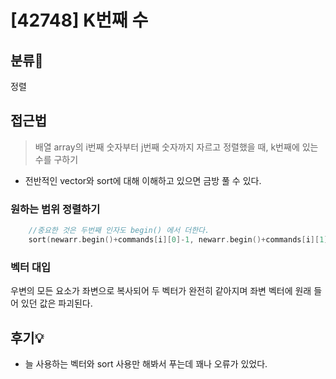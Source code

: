 # [42748] K번째 수

## 분류💁

정렬

## 접근법
> 배열 array의 i번째 숫자부터 j번째 숫자까지 자르고 정렬했을 때, k번째에 있는 수를 구하기
- 전반적인 vector와 sort에 대해 이해하고 있으면 금방 풀 수 있다.

### 원하는 범위 정렬하기
```cpp
    //중요한 것은 두번째 인자도 begin() 에서 더한다.
    sort(newarr.begin()+commands[i][0]-1, newarr.begin()+commands[i][1]);
```
### 벡터 대입
우변의 모든 요소가 좌변으로 복사되어 두 벡터가 완전히 같아지며 좌변 벡터에 원래 들어 있던 값은 파괴된다.

## 후기💡
- 늘 사용하는 벡터와 sort 사용만 해봐서 푸는데 꽤나 오류가 있었다.